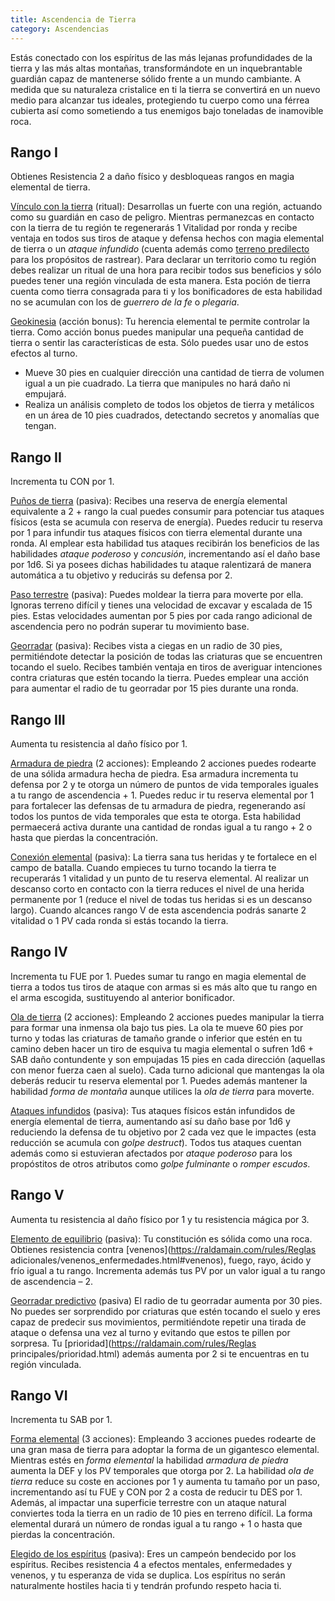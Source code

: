 ```yaml
---
title: Ascendencia de Tierra
category: Ascendencias
---
```


Estás conectado con los espíritus de las más lejanas profundidades de la tierra y las más altas montañas, transformándote en un inquebrantable guardián capaz de mantenerse sólido frente a un mundo cambiante. A medida que su naturaleza cristalice en ti la tierra se convertirá en un nuevo medio para alcanzar tus ideales, protegiendo tu cuerpo como una férrea cubierta así como sometiendo a tus enemigos bajo toneladas de inamovible roca.

## Rango I

Obtienes Resistencia 2 a daño físico y desbloqueas rangos en magia elemental de tierra.

<u>Vínculo con la tierra</u> (ritual): Desarrollas un fuerte con una región, actuando como su guardián en caso de peligro. Mientras permanezcas en contacto con la tierra de tu región te regenerarás 1 Vitalidad por ronda y recibe ventaja en todos sus tiros de ataque y defensa hechos con magia elemental de tierra o un *ataque infundido* (cuenta además como [terreno predilecto](https://raldamain.com/rules/Rangos/Combate/rastrear.html#rango-i) para los propósitos de rastrear). Para declarar un territorio como tu región debes realizar un ritual de una hora para recibir todos sus beneficios y sólo puedes tener una región vinculada de esta manera. Esta poción de tierra cuenta como tierra consagrada para ti y los bonificadores de esta habilidad no se acumulan con los de *guerrero de la fe* o *plegaria*.

<u>Geokinesia</u> (acción bonus): Tu herencia elemental te permite controlar la tierra. Como acción bonus puedes manipular una pequeña cantidad de tierra o sentir las características de esta. Sólo puedes usar uno de estos efectos al turno.

- Mueve 30 pies en cualquier dirección una cantidad de tierra de volumen igual a un pie cuadrado. La tierra que manipules no hará daño ni empujará. 
- Realiza un análisis completo de todos los objetos de tierra y metálicos en un área de 10 pies cuadrados, detectando secretos y anomalías que tengan.

## Rango II

Incrementa tu CON por 1.

<u>Puños de tierra</u> (pasiva): Recibes una reserva de energía elemental equivalente a 2 + rango la cual puedes consumir para potenciar tus ataques físicos (esta se acumula con reserva de energía). Puedes reducir tu reserva por 1 para infundir tus ataques físicos con tierra elemental durante una ronda. Al emplear esta habilidad tus ataques recibirán los beneficios de las habilidades *ataque poderoso* y *concusión*, incrementando así el daño base por 1d6. Si ya posees dichas habilidades tu ataque ralentizará de manera automática a tu objetivo y reducirás su defensa por 2.

<u>Paso terrestre</u> (pasiva): Puedes moldear la tierra para moverte por ella. Ignoras terreno difícil y tienes una velocidad de excavar y escalada de 15 pies. Estas velocidades aumentan por 5 pies por cada rango adicional de ascendencia pero no podrán superar tu movimiento base.

<u>Georradar</u> (pasiva): Recibes vista a ciegas en un radio de 30 pies, permitiéndote detectar la posición de todas las criaturas que se encuentren tocando el suelo. Recibes también ventaja en tiros de averiguar intenciones contra criaturas que estén tocando la tierra. Puedes emplear una acción para aumentar el radio de tu georradar por 15 pies durante una ronda.

## Rango III 

Aumenta tu resistencia al daño físico por 1.

<u>Armadura de piedra</u> (2 acciones): Empleando 2 acciones puedes rodearte de una sólida armadura hecha de piedra. Esa armadura incrementa tu defensa por 2 y te otorga un número de puntos de vida temporales iguales a tu rango de ascendencia + 1. Puedes reduc ir tu reserva elemental por 1 para fortalecer las defensas de tu armadura de piedra, regenerando así todos los puntos de vida temporales que esta te otorga. Esta habilidad permaecerá activa durante una cantidad de rondas igual a tu rango + 2 o hasta que pierdas la concentración.

<u>Conexión elemental</u> (pasiva): La tierra sana tus heridas y te fortalece en el campo de batalla. Cuando empieces tu turno tocando la tierra te recuperarás 1 vitalidad y un punto de tu reserva elemental. Al realizar un descanso corto en contacto con la tierra reduces el nivel de una herida permanente por 1 (reduce el nivel de todas tus heridas si es un descanso largo). Cuando alcances rango V de esta ascendencia podrás sanarte 2 vitalidad o 1 PV cada ronda si estás tocando la tierra.

## Rango IV 

Incrementa tu FUE por 1. Puedes sumar tu rango en magia elemental de tierra a todos tus tiros de ataque con armas si es más alto que tu rango en el arma escogida, sustituyendo al anterior bonificador.

<u>Ola de tierra</u> (2 acciones): Empleando 2 acciones puedes manipular la tierra para formar una inmensa ola bajo tus pies. La ola te mueve 60 pies por turno y todas las criaturas de tamaño grande o inferior que estén en tu camino deben hacer un tiro de esquiva tu magia elemental o sufren 1d6 + SAB daño contundente y son empujadas 15 pies en cada dirección (aquellas con menor fuerza caen al suelo). Cada turno adicional que mantengas la ola deberás reducir tu reserva elemental por 1. Puedes además mantener la habilidad *forma de montaña* aunque utilices la *ola de tierra* para moverte.

<u>Ataques infundidos</u> (pasiva): Tus ataques físicos están infundidos de energía elemental de tierra, aumentando así su daño base por 1d6 y reduciendo la defensa de tu objetivo por 2 cada vez que le impactes (esta reducción se acumula con *golpe destruct*). Todos tus ataques cuentan además como si estuvieran afectados por *ataque poderoso* para los propóstitos de otros atributos como *golpe fulminante* o *romper escudos*.

## Rango V

Aumenta tu resistencia al daño físico por 1 y tu resistencia mágica por 3.

<u>Elemento de equilibrio</u> (pasiva): Tu constitución es sólida como una roca. Obtienes resistencia contra [venenos](https://raldamain.com/rules/Reglas adicionales/venenos_enfermedades.html#venenos), fuego, rayo, ácido y frío igual a tu rango. Incrementa además tus PV por un valor igual a tu rango de ascendencia – 2.

<u>Georradar predictivo</u> (pasiva) El radio de tu georradar aumenta por 30 pies. No puedes ser sorprendido por criaturas que estén tocando el suelo y eres capaz de predecir sus movimientos, permitiéndote repetir una tirada de ataque o defensa una vez al turno y evitando que estos te pillen por sorpresa. Tu [prioridad](https://raldamain.com/rules/Reglas principales/prioridad.html) además aumenta por 2 si te encuentras en tu región vinculada.

## Rango VI

Incrementa tu SAB por 1.

<u>Forma elemental</u> (3 acciones): Empleando 3 acciones puedes rodearte de una gran masa de tierra para adoptar la forma de un gigantesco elemental. Mientras estés en *forma elemental* la habilidad *armadura de piedra* aumenta la DEF y los PV temporales que otorga por 2. La habilidad *ola de tierra* reduce su coste en acciones por 1 y aumenta tu tamaño por un paso, incrementando así tu FUE y CON por 2 a costa de reducir tu DES por 1. Además, al impactar una superficie terrestre con un ataque natural conviertes toda la tierra en un radio de 10 pies en terreno difícil. La forma elemental durará un número de rondas igual a tu rango + 1 o hasta que pierdas la concentración.

<u>Elegido de los espíritus</u> (pasiva): Eres un campeón bendecido por los espíritus. Recibes resistencia 4 a efectos mentales, enfermedades y venenos, y tu esperanza de vida se duplica. Los espíritus no serán naturalmente hostiles hacia ti y tendrán profundo respeto hacia ti.